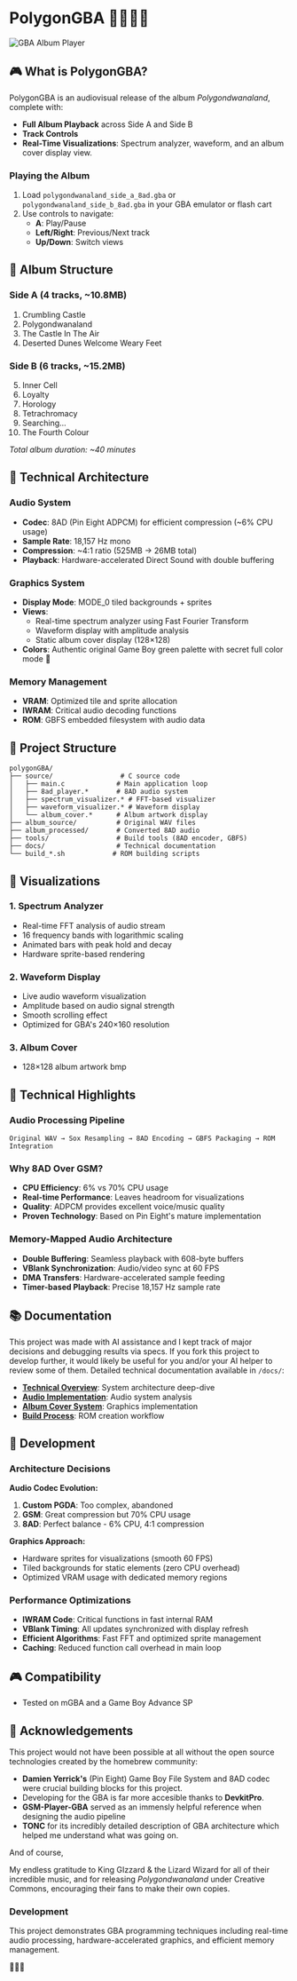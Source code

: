 # PolygonGBA 🎵🦎🧙‍♂️


![GBA Album Player](docs/polygonGBA.png)

## 🎮 What is PolygonGBA?

PolygonGBA is an audiovisual release of the album *Polygondwanaland*, complete with:

- **Full Album Playback** across Side A and Side B
- **Track Controls**
- **Real-Time Visualizations**: Spectrum analyzer, waveform, and an album cover display view.


### Playing the Album

1. Load `polygondwanaland_side_a_8ad.gba` or `polygondwanaland_side_b_8ad.gba` in your GBA emulator or flash cart
2. Use controls to navigate:
   - **A**: Play/Pause
   - **Left/Right**: Previous/Next track
   - **Up/Down**: Switch views


## 🎵 Album Structure

### Side A (4 tracks, ~10.8MB)
1. Crumbling Castle
2. Polygondwanaland  
3. The Castle In The Air
4. Deserted Dunes Welcome Weary Feet

### Side B (6 tracks, ~15.2MB)
5. Inner Cell
6. Loyalty
7. Horology  
8. Tetrachromacy
9. Searching...
10. The Fourth Colour

*Total album duration: ~40 minutes*

## 🔧 Technical Architecture

### Audio System
- **Codec**: 8AD (Pin Eight ADPCM) for efficient compression (~6% CPU usage)
- **Sample Rate**: 18,157 Hz mono
- **Compression**: ~4:1 ratio (525MB → 26MB total)
- **Playback**: Hardware-accelerated Direct Sound with double buffering

### Graphics System  
- **Display Mode**: MODE_0 tiled backgrounds + sprites
- **Views**: 
  - Real-time spectrum analyzer using Fast Fourier Transform
  - Waveform display with amplitude analysis
  - Static album cover display (128×128)
- **Colors**: Authentic original Game Boy green palette with secret full color mode 👀

### Memory Management
- **VRAM**: Optimized tile and sprite allocation 
- **IWRAM**: Critical audio decoding functions
- **ROM**: GBFS embedded filesystem with audio data

## 📁 Project Structure

```
polygonGBA/
├── source/                 # C source code
│   ├── main.c             # Main application loop
│   ├── 8ad_player.*       # 8AD audio system
│   ├── spectrum_visualizer.* # FFT-based visualizer
│   ├── waveform_visualizer.* # Waveform display  
│   └── album_cover.*      # Album artwork display
├── album_source/          # Original WAV files
├── album_processed/       # Converted 8AD audio
├── tools/                 # Build tools (8AD encoder, GBFS)
├── docs/                  # Technical documentation
└── build_*.sh            # ROM building scripts
```

## 🎨 Visualizations

### 1. Spectrum Analyzer
- Real-time FFT analysis of audio stream
- 16 frequency bands with logarithmic scaling
- Animated bars with peak hold and decay
- Hardware sprite-based rendering

### 2. Waveform Display  
- Live audio waveform visualization
- Amplitude based on audio signal strength
- Smooth scrolling effect
- Optimized for GBA's 240×160 resolution

### 3. Album Cover
- 128×128 album artwork bmp 


## 🔬 Technical Highlights

### Audio Processing Pipeline
```
Original WAV → Sox Resampling → 8AD Encoding → GBFS Packaging → ROM Integration
```

### Why 8AD Over GSM?
- **CPU Efficiency**: 6% vs 70% CPU usage  
- **Real-time Performance**: Leaves headroom for visualizations
- **Quality**: ADPCM provides excellent voice/music quality
- **Proven Technology**: Based on Pin Eight's mature implementation

### Memory-Mapped Audio Architecture  
- **Double Buffering**: Seamless playback with 608-byte buffers
- **VBlank Synchronization**: Audio/video sync at 60 FPS
- **DMA Transfers**: Hardware-accelerated sample feeding
- **Timer-based Playback**: Precise 18,157 Hz sample rate

## 📚 Documentation

This project was made with AI assistance and I kept track of major decisions and debugging results via specs. If you fork this project to develop further, it would likely be useful for you and/or your AI helper to review some of them. 
Detailed technical documentation available in `/docs/`:

- **[Technical Overview](docs/TECHNICAL_OVERVIEW.md)**: System architecture deep-dive
- **[Audio Implementation](docs/GBA_AUDIO_IMPLEMENTATION_SPEC.md)**: Audio system analysis  
- **[Album Cover System](docs/ALBUM_COVER_IMPLEMENTATION.md)**: Graphics implementation
- **[Build Process](ROM_BUILD_PROCESS.md)**: ROM creation workflow

## 🤝 Development

### Architecture Decisions

**Audio Codec Evolution:**

1. **Custom PGDA**: Too complex, abandoned
2. **GSM**: Great compression but 70% CPU usage  
3. **8AD**: Perfect balance - 6% CPU, 4:1 compression

**Graphics Approach:**
- Hardware sprites for visualizations (smooth 60 FPS)
- Tiled backgrounds for static elements (zero CPU overhead)
- Optimized VRAM usage with dedicated memory regions

### Performance Optimizations
- **IWRAM Code**: Critical functions in fast internal RAM
- **VBlank Timing**: All updates synchronized with display refresh  
- **Efficient Algorithms**: Fast FFT and optimized sprite management
- **Caching**: Reduced function call overhead in main loop

## 🎮 Compatibility

- Tested on mGBA and a Game Boy Advance SP

## 📜 Acknowledgements

This project would not have been possible at all without the open source technologies created by the homebrew community: 
-  **Damien Yerrick's** (Pin Eight) Game Boy File System and 8AD codec were crucial building blocks for this project. 
- Developing for the GBA is far more accesible thanks to **DevkitPro**. 
- **GSM-Player-GBA** served as an immensly helpful reference when designing the audio pipeline
- **TONC** for its incredibly detailed description of GBA architecture which helped me understand what was going on. 

And of course,

My endless gratitude to King GIzzard & the Lizard Wizard for all of their incredible music, and for releasing *Polygondwanaland* under Creative Commons, encouraging their fans to make their own copies. 


### Development
This project demonstrates GBA programming techniques including real-time audio processing, hardware-accelerated graphics, and efficient memory management.

🦎🧙‍♂️